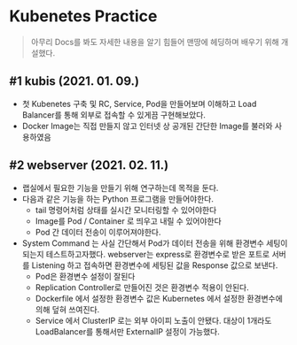 # Kubenetes Practice

> 아무리 Docs를 봐도 자세한 내용을 알기 힘들어 맨땅에 헤딩하며 배우기 위해 개설했다.

## #1 kubis (2021. 01. 09.)

- 첫 Kubenetes 구축 및 RC, Service, Pod을 만들어보며 이해하고 Load Balancer를 통해 외부로 접속할 수 있게끔 구현해보았다.
- Docker Image는 직접 만들지 않고 인터넷 상 공개된 간단한 Image를 불러와 사용하였음

## #2 webserver (2021. 02. 11.)

- 랩실에서 필요한 기능을 만들기 위해 연구하는데 목적을 둔다.
- 다음과 같은 기능을 하는 Python 프로그램을 만들어야한다.
  - tail 명령어처럼 상태를 실시간 모니터링할 수 있어야한다
  - Image를 Pod / Container 로 띄우고 내릴 수 있어야한다
  - Pod 간 데이터 전송이 이루어져야한다.
- System Command 는 사실 간단해서 Pod가 데이터 전송을 위해 환경변수 세팅이 되는지 테스트하고자했다. webserver는 express로 환경변수로 받은 포트로 서버를 Listening 하고 접속하면 환경변수에 세팅된 값을 Response 값으로 보낸다.
  - Pod은 환경변수 설정이 잘된다
  - Replication Controller로 만들어진 것은 환경변수 적용이 안된다.
  - Dockerfile 에서 설정한 환경변수 값은 Kubernetes 에서 설정한 환경변수에 의해 덮혀 쓰여진다.
  - Service 에서 ClusterIP 로는 외부 아이피 노출이 안됐다. 대상이 1개라도 LoadBalancer를 통해서만 ExternalIP 설정이 가능했다.